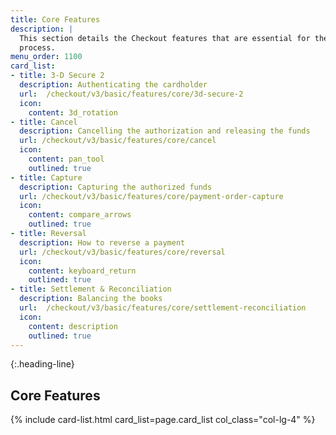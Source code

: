 ```yaml
---
title: Core Features
description: |
  This section details the Checkout features that are essential for the payment
  process.
menu_order: 1100
card_list:
- title: 3-D Secure 2
  description: Authenticating the cardholder
  url:  /checkout/v3/basic/features/core/3d-secure-2
  icon:
    content: 3d_rotation
- title: Cancel
  description: Cancelling the authorization and releasing the funds
  url: /checkout/v3/basic/features/core/cancel
  icon:
    content: pan_tool
    outlined: true
- title: Capture
  description: Capturing the authorized funds
  url: /checkout/v3/basic/features/core/payment-order-capture
  icon:
    content: compare_arrows
    outlined: true
- title: Reversal
  description: How to reverse a payment
  url: /checkout/v3/basic/features/core/reversal
  icon:
    content: keyboard_return
    outlined: true
- title: Settlement & Reconciliation
  description: Balancing the books
  url:  /checkout/v3/basic/features/core/settlement-reconciliation
  icon:
    content: description
    outlined: true
---
```


{:.heading-line}

## Core Features

{% include card-list.html card_list=page.card_list
    col_class="col-lg-4" %}
